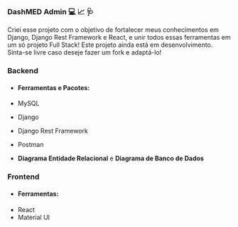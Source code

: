 ### DashMED Admin 💻 📈 🩺

Criei esse projeto com o objetivo de fortalecer meus conhecimentos em Django, Django Rest Framework e React, e unir todos essas ferramentas em um só projeto Full Stack! Este projeto ainda está em desenvolvimento. Sinta-se livre caso deseje fazer um fork e adaptá-lo!

### Backend 

* #### Ferramentas e Pacotes:
* MySQL
* Django
* Django Rest Framework
* Postman

* **Diagrama Entidade Relacional** e **Diagrama de Banco de Dados** 

### Frontend

* #### Ferramentas:
* React
* Material UI
  
